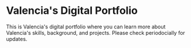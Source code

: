 # Valencia's Digital Portfolio
This is Valencia's digital portfolio where you can learn more about Valencia's skills, background, and projects.  Please check periodocially for updates.
